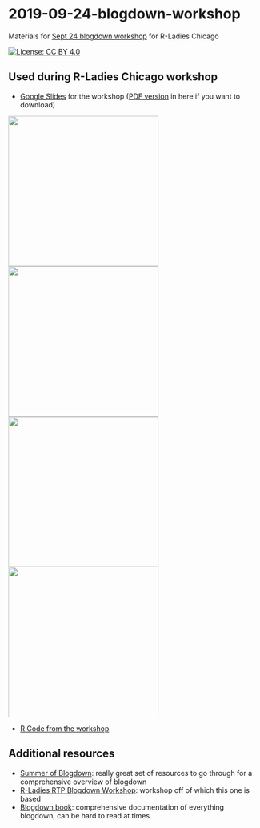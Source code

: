 # 2019-09-24-blogdown-workshop
Materials for [Sept 24 blogdown workshop](https://www.meetup.com/rladies-chicago/events/264595913/) for R-Ladies Chicago

[![License: CC BY 4.0](https://img.shields.io/badge/License-CC%20BY%204.0-lightgrey.svg)](https://creativecommons.org/licenses/by/4.0/)

## Used during R-Ladies Chicago workshop

* [Google Slides](https://docs.google.com/presentation/d/1eQooAomuDflV60C9W32BgK6XQkqqYOzWOv3Q2pNxsP4/edit?usp=sharing) for the workshop ([PDF version](https://github.com/rladies-chicago/2019-09-24-blogdown-workshop/blob/master/2019-09-24-blogdown-workshop.pdf) in here if you want to download)

<img src="img/examples.png" width="300" /><img src="img/get-started.png" width="300" />
<img src="img/workflow.png" width="300" /><img src="img/learn-more.png" width="300" />

* [R Code from the workshop](https://github.com/rladies-chicago/2019-09-24-blogdown-workshop/blob/master/blogdown-workshop.R)

## Additional resources
 
* [Summer of Blogdown](https://summer-of-blogdown.netlify.com): really great set of resources to go through for a comprehensive overview of blogdown
* [R-Ladies RTP Blogdown Workshop](https://rpubs.com/joycecahoon/blogdown-intro): workshop off of which this one is based 
* [Blogdown book](https://bookdown.org/yihui/blogdown/get-started.html): comprehensive documentation of everything blogdown, can be hard to read at times
